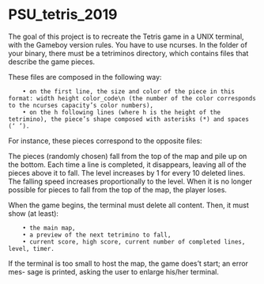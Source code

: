 # PSU_tetris_2019

The goal of this project is to recreate the Tetris game in a UNIX terminal, with the Gameboy version rules. You have to use ncurses. In the folder of your binary, there must be a tetriminos directory, which contains files that describe the game pieces.

These files are composed in the following way:

        • on the first line, the size and color of the piece in this format: width height color_code\n (the number of the color corresponds to the ncurses capacity’s color numbers),
        • on the h following lines (where h is the height of the tetrimino), the piece’s shape composed with asterisks (*) and spaces (‘ ’).

For instance, these pieces correspond to the opposite files:

The pieces (randomly chosen) fall from the top of the map and pile up on the bottom. Each time a line is completed, it disappears, leaving all of the pieces above it to fall. The level increases by 1 for every 10 deleted lines. The falling speed increases proportionally to the level. When it is no longer possible for pieces to fall from the top of the map, the player loses.

When the game begins, the terminal must delete all content. Then, it must show (at least):

        • the main map,
        • a preview of the next tetrimino to fall,
        • current score, high score, current number of completed lines, level, timer.

If the terminal is too small to host the map, the game does’t start; an error mes- sage is printed, asking the user to enlarge his/her terminal.
